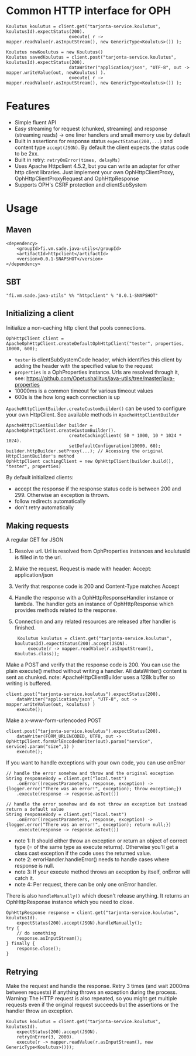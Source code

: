 # Common HTTP interface for OPH

    Koulutus koulutus = client.get("tarjonta-service.koulutus", koulutusId).expectStatus(200).
                            execute( r -> mapper.readValue(r.asInputStream(), new GenericType<Koulutus>()) );

    Koulutus newKoulutus = new Koulutus()
    Koulutus savedKoulutus = client.post("tarjonta-service.koulutus", koulutusId).expectStatus(200).
                            dataWriter("application/json", "UTF-8", out -> mapper.writeValue(out, newKoulutus) ).
                            execute( r -> mapper.readValue(r.asInputStream(), new GenericType<Koulutus>()) );

# Features

* Simple fluent API
* Easy streaming for request (chunked, streaming) and response (streaming reads) -> one liner handlers and small memory use by default
* Built in assertions for response status `expectStatus(200,...)` and content type `accept(JSON)`.
By default the client expects the status code to be 2xx.
* Built in retry: `retryOnError(times, delayMs)`
* Uses Apache Httpclient 4.5.2, but you can write an adapter for other http client libraries.
  Just implement your own OphHttpClientProxy, OphHttpClientProxyRequest and OphHttpResponse
* Supports OPH's CSRF protection and clientSubSystem

# Usage

## Maven

    <dependency>
        <groupId>fi.vm.sade.java-utils</groupId>
        <artifactId>httpclient</artifactId>
        <version>0.0.1-SNAPSHOT</version>
    </dependency>

## SBT

    "fi.vm.sade.java-utils" %% "httpclient" % "0.0.1-SNAPSHOT"

## Initializing a client

Initialize a non-caching http client that pools connections.

    OphHttpClient client = ApacheOphHttpClient.createDefaultOphHttpClient("tester", properties, 10000, 600);

* `tester` is clientSubSystemCode header, which identifies this client by adding the header with the specified value to the request
* `properties` is a OphProperties instance. Urls are resolved through it, see: https://github.com/Opetushallitus/java-utils/tree/master/java-properties
* 10000ms is a common timeout for various timeout values
* 600s is the how long each connection is up

`ApacheHttpClientBuilder.createCustomBuilder()` can be used to configure your own HttpClient.
See available methods in `ApacheHttpClientBuilder`

    ApacheHttpClientBuilder builder = ApacheOphHttpClient.createCustomBuilder().
                            createCachingClient( 50 * 1000, 10 * 1024 * 1024).
                            setDefaultConfiguration(10000, 60);
    builder.httpBuilder.setProxy(...); // Accessing the original HttpClientBuilder's method
    OphHttpClient cachingClient = new OphHttpClient(builder.build(), "tester", properties)

By default initialized clients:
* accept the response if the response status code is between 200 and 299. Otherwise an exception is thrown.
* follow redirects automatically
* don't retry automatically

## Making requests

A regular GET for JSON

1. Resolve url. Url is resolved from OphProperties instances and koulutusId is filled in to the url.
2. Make the request. Request is made with header: Accept: application/json
3. Verify that response code is 200 and Content-Type matches Accept
4. Handle the response with a OphHttpResponseHandler instance or lambda. The handler gets an instance of OphHttpResponse which
provides methods related to the response.
5. Connection and any related resources are released after handler is finished.

        Koulutus koulutus = client.get("tarjonta-service.koulutus", koulutusId).expectStatus(200).accept(JSON).
            execute(r -> mapper.readValue(r.asInputStream(), Koulutus.class));

Make a POST and verify that the response code is 200. You can use the plain execute() method without writing a handler.
All dataWriter() content is sent as chunked. note: ApacheHttpClientBuilder uses a 128k buffer so writing is buffered.

    client.post("tarjonta-service.koulutus").expectStatus(200).
        dataWriter("application/json", "UTF-8", out -> mapper.writeValue(out, koulutus) )
        execute();
        
Make a x-www-form-urlencoded POST

    client.post("tarjonta-service.koulutus").expectStatus(200).
        dataWriter(FORM_URLENCODED, UTF8, out -> OphHttpClient.formUrlEncodedWriter(out).param("service", service).param("size",1) )
        execute();

If you want to handle exceptions with your own code, you can use onError

    // handle the error somehow and throw and the original exception
    String responseBody = client.get("local.test")
        .onError((requestParameters, response, exception) -> {logger.error("There was an error!", exception); throw exception;})
        .execute(response -> response.asText())
        
    // handle the error somehow and do not throw an exception but instead return a default value
    String responseBody = client.get("local.test")
        .onError((requestParameters, response, exception) -> {logger.error("There was an error!", exception); return null;})
        .execute(response -> response.asText())

* note 1: It should either throw an exception or return an object of correct type (= of the same type as execute returns). Otherwise you'll get a class cast exception if the code uses the returned value.
* note 2: errorHandler.handleError() needs to handle cases where response is null.
* note 3: If your execute method throws an exception by itself, onError will catch it.
* note 4: Per request, there can be only one onError handler.

There is also `handleManually()` which doesn't release anything. It returns an OphHttpResponse instance which you need to close.

    OphHttpResponse response = client.get("tarjonta-service.koulutus", koulutusId).
        expectStatus(200).accept(JSON).handleManually();
    try {
        // do something
        response.asInputStream();
    } finally {
        response.close();
    }

## Retrying

Make the request and handle the response. Retry 3 times (and wait 2000ms between requests) if anything throws an exception during the process.
Warning: The HTTP request is also repeated, so you might get multiple requests even if the original request succeeds but the assertions or
the handler throw an exception.

    Koulutus koulutus = client.get("tarjonta-service.koulutus", koulutusId).
        expectStatus(200).accept(JSON).
        retryOnError(3, 2000).
        execute(r -> mapper.readValue(r.asInputStream(), new GenericType<Koulutus>()));
